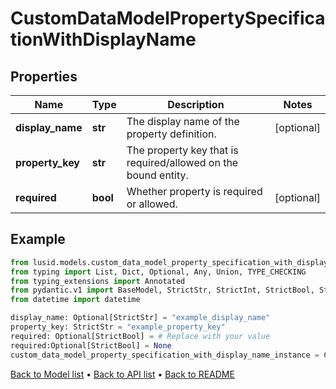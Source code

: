# CustomDataModelPropertySpecificationWithDisplayName

## Properties
Name | Type | Description | Notes
------------ | ------------- | ------------- | -------------
**display_name** | **str** | The display name of the property definition. | [optional] 
**property_key** | **str** | The property key that is required/allowed on the bound entity. | 
**required** | **bool** | Whether property is required or allowed. | [optional] 
## Example

```python
from lusid.models.custom_data_model_property_specification_with_display_name import CustomDataModelPropertySpecificationWithDisplayName
from typing import List, Dict, Optional, Any, Union, TYPE_CHECKING
from typing_extensions import Annotated
from pydantic.v1 import BaseModel, StrictStr, StrictInt, StrictBool, StrictFloat, StrictBytes, Field, validator, ValidationError, conlist, constr
from datetime import datetime

display_name: Optional[StrictStr] = "example_display_name"
property_key: StrictStr = "example_property_key"
required: Optional[StrictBool] = # Replace with your value
required:Optional[StrictBool] = None
custom_data_model_property_specification_with_display_name_instance = CustomDataModelPropertySpecificationWithDisplayName(display_name=display_name, property_key=property_key, required=required)

```

[Back to Model list](../README.md#documentation-for-models) &#8226; [Back to API list](../README.md#documentation-for-api-endpoints) &#8226; [Back to README](../README.md)

